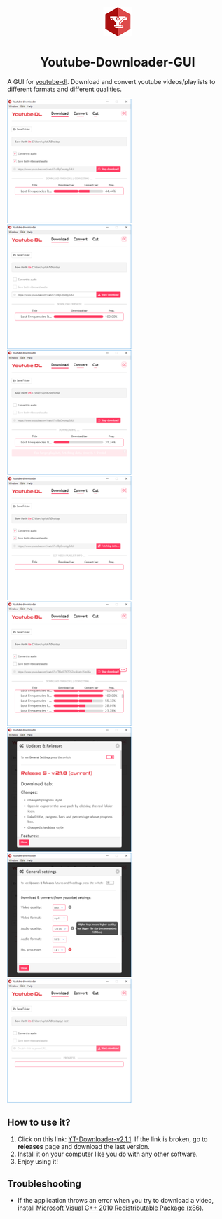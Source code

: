 <p align="center">
  <img src="readme-assets/icon.png"> 
</p>
<h1 align="center">
  Youtube-Downloader-GUI  
</h1>
 
A GUI for [youtube-dl](https://github.com/rg3/youtube-dl). Download and convert youtube videos/playlists to different formats and different qualities.

<img width="283" src="readme-assets/Youtube-DL-convert.PNG"> <img width="283" src="readme-assets/Youtube-DL-download-finished.PNG"> <img width="283" src="readme-assets/Youtube-DL-download.PNG"> <img width="283" src="readme-assets/Youtube-DL-fetch.PNG"> <img width="283" src="readme-assets/Youtube-DL-playlist.PNG"> <img width="283" src="readme-assets/Youtube-DL-realases.PNG"> <img width="283" src="readme-assets/Youtube-DL-settings.PNG"> <img width="283" src="readme-assets/Youtube-DL.PNG"> 

## How to use it?
1. Click on this link: [YT-Downloader-v2.1.1](https://github.com/xylish7/Youtube-Downloader-GUI/releases/download/v2.1.2/yt-downloader-setup-2.1.2.exe). If the link is broken, go to **releases** page and download the last version.
2. Install it on your computer like you do with any other software.
3. Enjoy using it!

## Troubleshooting
- If the application throws an error when you try to download a video, install [Microsoft Visual C++ 2010 Redistributable Package (x86)](https://www.microsoft.com/en-US/download/details.aspx?id=5555).
